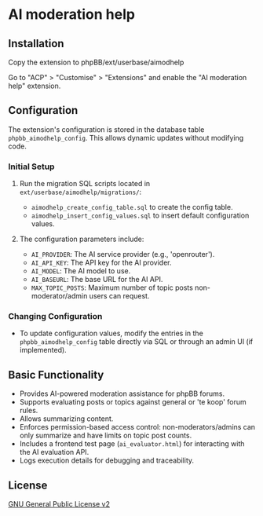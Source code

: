 # AI moderation help

## Installation

Copy the extension to phpBB/ext/userbase/aimodhelp

Go to "ACP" > "Customise" > "Extensions" and enable the "AI moderation help" extension.

## Configuration

The extension's configuration is stored in the database table `phpbb_aimodhelp_config`. This allows dynamic updates without modifying code.

### Initial Setup

1. Run the migration SQL scripts located in `ext/userbase/aimodhelp/migrations/`:
   - `aimodhelp_create_config_table.sql` to create the config table.
   - `aimodhelp_insert_config_values.sql` to insert default configuration values.

2. The configuration parameters include:
   - `AI_PROVIDER`: The AI service provider (e.g., 'openrouter').
   - `AI_API_KEY`: The API key for the AI provider.
   - `AI_MODEL`: The AI model to use.
   - `AI_BASEURL`: The base URL for the AI API.
   - `MAX_TOPIC_POSTS`: Maximum number of topic posts non-moderator/admin users can request.

### Changing Configuration

- To update configuration values, modify the entries in the `phpbb_aimodhelp_config` table directly via SQL or through an admin UI (if implemented).

## Basic Functionality

- Provides AI-powered moderation assistance for phpBB forums.
- Supports evaluating posts or topics against general or 'te koop' forum rules.
- Allows summarizing content.
- Enforces permission-based access control: non-moderators/admins can only summarize and have limits on topic post counts.
- Includes a frontend test page (`ai_evaluator.html`) for interacting with the AI evaluation API.
- Logs execution details for debugging and traceability.

## License

[GNU General Public License v2](userbase/aimodhelp/license.txt)
